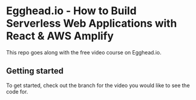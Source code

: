 # Egghead.io - How to Build Serverless Web Applications with React & AWS Amplify

This repo goes along with the free video course on Egghead.io.

## Getting started

To get started, check out the branch for the video you would like to see the code for.
